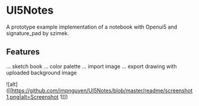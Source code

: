 # UI5Notes
A prototype example implementation of a notebook with Openui5 and signature_pad by szimek. 

## Features
... sketch book
... color palette
... import image
... export drawing with uploaded background image

![alt]([[https://github.com/impnguyen/UI5Notes/blob/master/readme/screenshot1.png|alt=Screenshot 1]])
